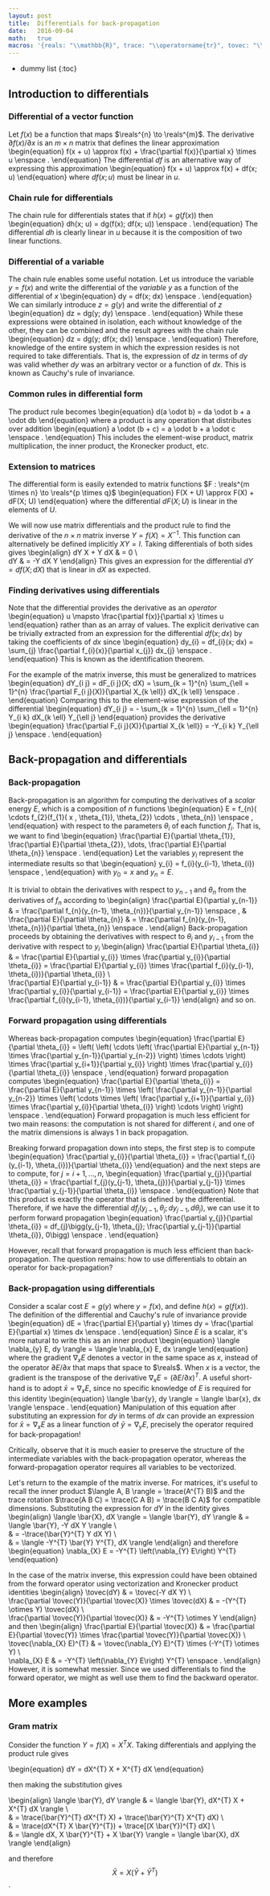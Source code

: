 ```yaml
---
layout: post
title:  Differentials for back-propagation
date:   2016-09-04
math:   true
macros: '{reals: "\\mathbb{R}", trace: "\\operatorname{tr}", tovec: "\\operatorname{vec}"}'
---
```


- dummy list
{:toc}

Introduction to differentials
-----------------------------

### Differential of a vector function ###

Let $f(x)$ be a function that maps $\reals^{n} \to \reals^{m}$.
The derivative $\partial f(x) / \partial x$ is an $m \times n$ matrix that defines the linear approximation
\begin{equation}
f(x + u) \approx f(x) + \frac{\partial f(x)}{\partial x} \times u \enspace .
\end{equation}
The differential $df$ is an alternative way of expressing this approximation
\begin{equation}
f(x + u) \approx f(x) + df(x; u)
\end{equation}
where $df(x; u)$ must be linear in $u$.

### Chain rule for differentials ###

The chain rule for differentials states that if $h(x) = g(f(x))$ then
\begin{equation}
dh(x; u) = dg(f(x); df(x; u)) \enspace .
\end{equation}
The differential $dh$ is clearly linear in $u$ because it is the composition of two linear functions.

### Differential of a variable ###

The chain rule enables some useful notation.
Let us introduce the variable $y = f(x)$ and write the differential of the *variable* $y$ as a function of the differential of $x$
\begin{equation} dy = df(x; dx) \enspace . \end{equation}
We can similarly introduce $z = g(y)$ and write the differential of $z$
\begin{equation} dz = dg(y; dy) \enspace . \end{equation}
While these expressions were obtained in isolation, each without knowledge of the other, they can be combined and the result agrees with the chain rule
\begin{equation}
dz = dg(y; df(x; dx)) \enspace .
\end{equation}
Therefore, knowledge of the entire system in which the expression resides is not required to take differentials.
That is, the expression of $dz$ in terms of $dy$ was valid whether $dy$ was an arbitrary vector or a function of $dx$.
This is known as Cauchy's rule of invariance.

### Common rules in differential form ###

The product rule becomes
\begin{equation}
d(a \odot b) = da \odot b + a \odot db
\end{equation}
where a product is any operation that distributes over addition
\begin{equation}
a \odot (b + c) = a \odot b + a \odot c \enspace .
\end{equation}
This includes the element-wise product, matrix multiplication, the inner product, the Kronecker product, etc.

### Extension to matrices ###

The differential form is easily extended to matrix functions $F : \reals^{m \times n} \to \reals^{p \times q}$
\begin{equation}
F(X + U) \approx F(X) + dF(X; U)
\end{equation}
where the differential $dF(X; U)$ is linear in the elements of $U$.

We will now use matrix differentials and the product rule to find the derivative of the $n \times n$ matrix inverse $Y = f(X) = X^{-1}$.
This function can alternatively be defined implicitly $X Y = I$.
Taking differentials of both sides gives
\begin{align}
dY X + Y dX & = 0 \\\
dY & = -Y dX Y
\end{align}
This gives an expression for the differential $dY = df(X; dX)$ that is linear in $dX$ as expected.

### Finding derivatives using differentials ###

Note that the differential provides the derivative as an *operator*
\begin{equation}
u \mapsto \frac{\partial f(x)}{\partial x} \times u
\end{equation}
rather than as an array of values.
The explicit derivative can be trivially extracted from an expression for the differential $df(x; dx)$ by taking the coefficients of $dx$ since
\begin{equation}
dy_{i} = df_{i}(x; dx) = \sum_{j} \frac{\partial f_{i}(x)}{\partial x_{j}} dx_{j} \enspace .
\end{equation}
This is known as the identification theorem.

For the example of the matrix inverse, this must be generalized to matrices
\begin{equation}
dY_{i j} = dF_{i j}(X; dX) = \sum_{k = 1}^{n} \sum_{\ell = 1}^{n} \frac{\partial F_{i j}(X)}{\partial X_{k \ell}} dX_{k \ell} \enspace .
\end{equation}
Comparing this to the element-wise expression of the differential
\begin{equation}
dY_{i j} = - \sum_{k = 1}^{n} \sum_{\ell = 1}^{n} Y_{i k} dX_{k \ell} Y_{\ell j}
\end{equation}
provides the derivative
\begin{equation}
\frac{\partial F_{i j}(X)}{\partial X_{k \ell}} = -Y_{i k} Y_{\ell j} \enspace .
\end{equation}


Back-propagation and differentials
----------------------------------

### Back-propagation ###

Back-propagation is an algorithm for computing the derivatives of a *scalar* energy $E$, which is a composition of $n$ functions
\begin{equation}
E = f_{n}( \cdots f_{2}(f_{1}( x , \theta_{1}), \theta_{2}) \cdots , \theta_{n}) \enspace ,
\end{equation}
with respect to the parameters $\theta_{i}$ of each function $f_{i}$.
That is, we want to find
\begin{equation}
\frac{\partial E}{\partial \theta_{1}}, \frac{\partial E}{\partial \theta_{2}}, \dots, \frac{\partial E}{\partial \theta_{n}} \enspace .
\end{equation}
Let the variables $y_{i}$ represent the intermediate results so that
\begin{equation}
y_{i} = f_{i}(y_{i-1}, \theta_{i}) \enspace ,
\end{equation}
with $y_{0} = x$ and $y_{n} = E$.

It is trivial to obtain the derivatives with respect to $y_{n-1}$ and $\theta_{n}$ from the derivatives of $f_{n}$ according to
\begin{align}
\frac{\partial E}{\partial y_{n-1}}
  & = \frac{\partial f_{n}(y_{n-1}, \theta_{n})}{\partial y_{n-1}} \enspace , &
\frac{\partial E}{\partial \theta_{n}}
  & = \frac{\partial f_{n}(y_{n-1}, \theta_{n})}{\partial \theta_{n}} \enspace .
\end{align}
Back-propagation proceeds by obtaining the derivatives with respect to $\theta_{i}$ and $y_{i-1}$ from the derivative with respect to $y_{i}$
\begin{align}
\frac{\partial E}{\partial \theta_{i}}
  & = \frac{\partial E}{\partial y_{i}} \times \frac{\partial y_{i}}{\partial \theta_{i}}
    = \frac{\partial E}{\partial y_{i}} \times \frac{\partial f_{i}(y_{i-1}, \theta_{i})}{\partial \theta_{i}} \\\
\frac{\partial E}{\partial y_{i-1}}
  & = \frac{\partial E}{\partial y_{i}} \times \frac{\partial y_{i}}{\partial y_{i-1}}
    = \frac{\partial E}{\partial y_{i}} \times \frac{\partial f_{i}(y_{i-1}, \theta_{i})}{\partial y_{i-1}}
\end{align}
and so on.

### Forward propagation using differentials ###

Whereas back-propagation computes
\begin{equation}
\frac{\partial E}{\partial \theta_{i}}
= \left(
  \left(
  \cdots
  \left(
  \frac{\partial E}{\partial y_{n-1}}
    \times \frac{\partial y_{n-1}}{\partial y_{n-2}}
  \right) \times
  \cdots
  \right) \times \frac{\partial y_{i+1}}{\partial y_{i}}
  \right) \times \frac{\partial y_{i}}{\partial \theta_{i}}
  \enspace ,
\end{equation}
forward propagation computes
\begin{equation}
\frac{\partial E}{\partial \theta_{i}}
= \frac{\partial E}{\partial y_{n-1}} \times \left(
  \frac{\partial y_{n-1}}{\partial y_{n-2}} \times \left(
  \cdots
  \times \left(
  \frac{\partial y_{i+1}}{\partial y_{i}} \times \frac{\partial y_{i}}{\partial \theta_{i}}
  \right)
  \cdots
  \right)
  \right)
  \enspace .
\end{equation}
Forward propagation is much less efficient for two main reasons: the computation is not shared for different $i$, and one of the matrix dimensions is always 1 in back propagation.

Breaking forward propagation down into steps, the first step is to compute
\begin{equation}
\frac{\partial y_{i}}{\partial \theta_{i}}
  = \frac{\partial f_{i}(y_{i-1}, \theta_{i})}{\partial \theta_{i}}
\end{equation}
and the next steps are to compute, for $j = i+1, \dots, n$,
\begin{equation}
\frac{\partial y_{j}}{\partial \theta_{i}}
  = \frac{\partial f_{j}(y_{j-1}, \theta_{j})}{\partial y_{j-1}}
    \times \frac{\partial y_{j-1}}{\partial \theta_{i}} \enspace .
\end{equation}
Note that this product is exactly the operator that is defined by the differential.
Therefore, if we have the differential $df_{j}(y_{j-1}, \theta_{j}; dy_{j-1}, d\theta_{j})$, we can use it to perform forward propagation
\begin{equation}
\frac{\partial y_{j}}{\partial \theta_{i}}
  = df_{j}\bigg(y_{j-1}, \theta_{j}; \frac{\partial y_{j-1}}{\partial \theta_{i}}, 0\bigg) \enspace .
\end{equation}

However, recall that forward propagation is much less efficient than back-propagation.
The question remains: how to use differentials to obtain an operator for back-propagation?

### Back-propagation using differentials ###

Consider a scalar cost $E = g(y)$ where $y = f(x)$, and define $h(x) = g(f(x))$.
The definition of the differential and Cauchy's rule of invariance provide
\begin{equation}
dE = \frac{\partial E}{\partial y} \times dy = \frac{\partial E}{\partial x} \times dx \enspace .
\end{equation}
Since $E$ is a scalar, it's more natural to write this as an inner product
\begin{equation}
\langle \nabla_{y} E, dy \rangle = \langle \nabla_{x} E, dx \rangle
\end{equation}
where the gradient $\nabla_{x} E$ denotes a vector in the same space as $x$, instead of the operator $\partial E / \partial x$ that maps that space to $\reals$.
When $x$ is a vector, the gradient is the transpose of the derivative $\nabla_{x} E = (\partial E / \partial x)^{T}$.
A useful short-hand is to adopt $\bar{x} = \nabla_{x} E$, since no specific knowledge of $E$ is required for this identity
\begin{equation}
\langle \bar{y}, dy \rangle = \langle \bar{x}, dx \rangle \enspace .
\end{equation}
Manipulation of this equation after substituting an expression for $dy$ in terms of $dx$ can provide an expression for $\bar{x} = \nabla_{x} E$ as a linear function of $\bar{y} = \nabla_{y} E$, precisely the operator required for back-propagation!

Critically, observe that it is much easier to preserve the structure of the intermediate variables with the back-propagation operator, whereas the forward-propagation operator requires all variables to be vectorized.

Let's return to the example of the matrix inverse.
For matrices, it's useful to recall the inner product $\langle A, B \rangle = \trace(A^{T} B)$ and the trace rotation $\trace(A B C) = \trace(C A B) = \trace(B C A)$ for compatible dimensions.
Substituting the expression for $dY$ in the identity gives
\begin{align}
\langle \bar{X}, dX \rangle = \langle \bar{Y}, dY \rangle
& = \langle \bar{Y}, -Y dX Y \rangle \\\
& = -\trace(\bar{Y}^{T} Y dX Y) \\\
& = \langle -Y^{T} \bar{Y} Y^{T}, dX \rangle
\end{align}
and therefore
\begin{equation}
\nabla_{X} E = -Y^{T} \left(\nabla_{Y} E\right) Y^{T}
\end{equation}

In the case of the matrix inverse, this expression could have been obtained from the forward operator using vectorization and Kronecker product identities
\begin{align}
\tovec(dY) & = \tovec(-Y dX Y) \\\
\frac{\partial \tovec(Y)}{\partial \tovec(X)} \times \tovec(dX) & = -(Y^{T} \otimes Y) \tovec(dX) \\\
\frac{\partial \tovec(Y)}{\partial \tovec(X)} & = -Y^{T} \otimes Y
\end{align}
and then
\begin{align}
\frac{\partial E}{\partial \tovec(X)}
  & = \frac{\partial E}{\partial \tovec(Y)} \times \frac{\partial \tovec(Y)}{\partial \tovec(X)} \\\
\tovec(\nabla_{X} E)^{T} & = \tovec(\nabla_{Y} E)^{T} \times (-Y^{T} \otimes Y) \\\
\nabla_{X} E & = -Y^{T} \left(\nabla_{Y} E\right) Y^{T}
\enspace .
\end{align}
However, it is somewhat messier.
Since we used differentials to find the forward operator, we might as well use them to find the backward operator.

More examples
--------------

### Gram matrix ###

Consider the function $Y = f(X) = X^{T} X$. Taking differentials and applying the product rule gives

\begin{equation}
dY = dX^{T} X + X^{T} dX
\end{equation}

then making the substitution gives

\begin{align}
\langle \bar{Y}, dY \rangle & = \langle \bar{Y}, dX^{T} X + X^{T} dX \rangle \\\
& = \trace(\bar{Y}^{T} dX^{T} X) + \trace(\bar{Y}^{T} X^{T} dX) \\\
& = \trace(dX^{T} X \bar{Y}^{T}) + \trace[(X \bar{Y})^{T} dX] \\\
& = \langle dX, X \bar{Y}^{T} + X \bar{Y} \rangle = \langle \bar{X}, dX \rangle
\end{align}

and therefore $$\bar{X} = X (\bar{Y} + \bar{Y}^{T})$$.
